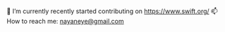 🔭 I’m currently recently started contributing on https://www.swift.org/
📫 How to reach me: nayaneye@gmail.com
